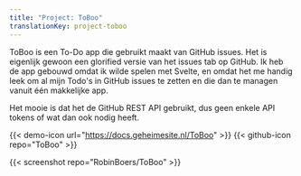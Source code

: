 ```yaml
---
title: "Project: ToBoo"
translationKey: project-toboo
---
```


ToBoo is een To-Do app die gebruikt maakt van GitHub issues. Het is eigenlijk gewoon een glorified versie van het issues tab op GitHub. Ik heb de app gebouwd omdat ik wilde spelen met Svelte, en omdat het me handig leek om al mijn Todo's in GitHub issues te zetten en die dan te managen vanuit één makkelijke app.

Het mooie is dat het de GitHub REST API gebruikt, dus geen enkele API tokens of wat dan ook nodig heeft.

<span hidden>Post information</span> {{< demo-icon url="https://docs.geheimesite.nl/ToBoo" >}} {{< github-icon repo="ToBoo" >}}

{{< screenshot repo="RobinBoers/ToBoo" >}}
